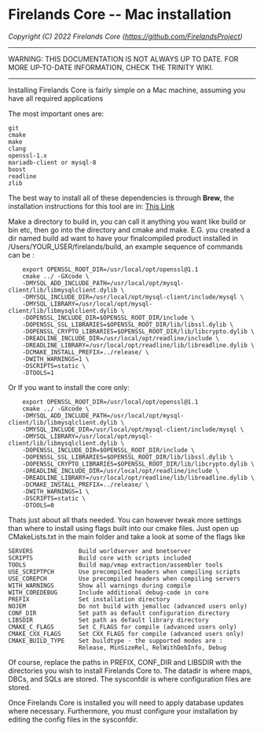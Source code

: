 # Firelands Core -- Mac installation
*Copyright (C) 2022 Firelands Core (https://github.com/FirelandsProject)*

<hr/>
WARNING: THIS DOCUMENTATION IS NOT ALWAYS UP TO DATE.
FOR MORE UP-TO-DATE INFORMATION, CHECK THE TRINITY WIKI.
<hr/>

Installing Firelands Core is fairly simple on a Mac machine, assuming you
have all required applications

The most important ones are:

    git
    cmake
    make
    clang
    openssl-1.x
    mariadb-client or mysql-8
    boost
    readline
    zlib

The best way to install all of these dependencies is through **Brew**, the installation instructions for  this tool
are in: [This Link](https://brew.sh)

Make a directory to build in, you can call it anything you want like
build or bin etc, then go into the directory and cmake and make. E.G.
you created a dir named build ad want to have your finalcompiled product
installed in /Users/YOUR_USER/firelands/build, an example sequence of commands can
be :

```
    export OPENSSL_ROOT_DIR=/usr/local/opt/openssl@1.1
    cmake ../ -GXcode \
    -DMYSQL_ADD_INCLUDE_PATH=/usr/local/opt/mysql-client/lib/libmysqlclient.dylib \
    -DMYSQL_INCLUDE_DIR=/usr/local/opt/mysql-client/include/mysql \
    -DMYSQL_LIBRARY=/usr/local/opt/mysql-client/lib/libmysqlclient.dylib \
    -DOPENSSL_INCLUDE_DIR=$OPENSSL_ROOT_DIR/include \
    -DOPENSSL_SSL_LIBRARIES=$OPENSSL_ROOT_DIR/lib/libssl.dylib \
    -DOPENSSL_CRYPTO_LIBRARIES=$OPENSSL_ROOT_DIR/lib/libcrypto.dylib \
    -DREADLINE_INCLUDE_DIR=/usr/local/opt/readline/include \
    -DREADLINE_LIBRARY=/usr/local/opt/readline/lib/libreadline.dylib \
    -DCMAKE_INSTALL_PREFIX=../release/ \
    -DWITH_WARNINGS=1 \
    -DSCRIPTS=static \
    -DTOOLS=1
```

Or If you want to install the core only:
```
    export OPENSSL_ROOT_DIR=/usr/local/opt/openssl@1.1
    cmake ../ -GXcode \
    -DMYSQL_ADD_INCLUDE_PATH=/usr/local/opt/mysql-client/lib/libmysqlclient.dylib \
    -DMYSQL_INCLUDE_DIR=/usr/local/opt/mysql-client/include/mysql \
    -DMYSQL_LIBRARY=/usr/local/opt/mysql-client/lib/libmysqlclient.dylib \
    -DOPENSSL_INCLUDE_DIR=$OPENSSL_ROOT_DIR/include \
    -DOPENSSL_SSL_LIBRARIES=$OPENSSL_ROOT_DIR/lib/libssl.dylib \
    -DOPENSSL_CRYPTO_LIBRARIES=$OPENSSL_ROOT_DIR/lib/libcrypto.dylib \
    -DREADLINE_INCLUDE_DIR=/usr/local/opt/readline/include \
    -DREADLINE_LIBRARY=/usr/local/opt/readline/lib/libreadline.dylib \
    -DCMAKE_INSTALL_PREFIX=../release/ \
    -DWITH_WARNINGS=1 \
    -DSCRIPTS=static \
    -DTOOLS=0
```

Thats just about all thats needed. You can however tweak more settings
than where to install using flags built into our cmake files. Just open
up CMakeLists.txt in the main folder and take a look at some of the
flags like

    SERVERS             Build worldserver and bnetserver
    SCRIPTS             Build core with scripts included
    TOOLS               Build map/vmap extraction/assembler tools
    USE_SCRIPTPCH       Use precompiled headers when compiling scripts
    USE_COREPCH         Use precompiled headers when compiling servers
    WITH_WARNINGS       Show all warnings during compile
    WITH_COREDEBUG      Include additional debug-code in core
    PREFIX              Set installation directory
    NOJEM               Do not build with jemalloc (advanced users only)
    CONF_DIR            Set path as default configuration directory
    LIBSDIR             Set path as default library directory
    CMAKE_C_FLAGS       Set C_FLAGS for compile (advanced users only)
    CMAKE_CXX_FLAGS     Set CXX_FLAGS for compile (advanced users only)
    CMAKE_BUILD_TYPE    Set buildtype - the supported modes are :
                        Release, MinSizeRel, RelWithDebInfo, Debug

Of course, replace the paths in PREFIX, CONF_DIR and LIBSDIR with the
directories you wish to install Firelands Core to. The datadir is where maps,
DBCs, and SQLs are stored. The sysconfdir is where configuration files are stored.

Once Firelands Core is installed you will need to apply database updates
where necessary. Furthermore, you must configure your installation by
editing the config files in the sysconfdir.
